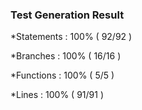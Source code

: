 ### Test Generation Result
*Statements   : 100% ( 92/92 )

*Branches     : 100% ( 16/16 )

*Functions    : 100% ( 5/5 )

*Lines        : 100% ( 91/91 )
